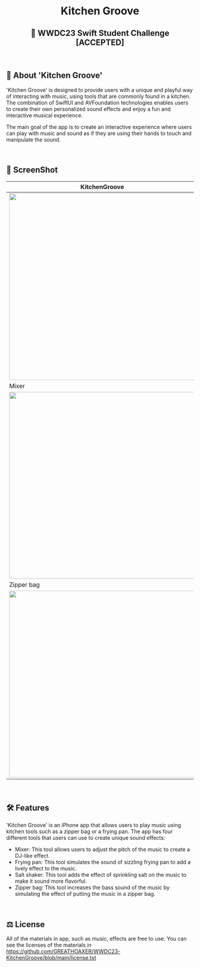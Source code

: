 # <div align="center">Kitchen Groove</div>
## <div align="center">  WWDC23 Swift Student Challenge [ACCEPTED] </div>

<br>

## 📜 About 'Kitchen Groove'
'Kitchen Groove' is designed to provide users with a unique and playful way of interacting with music, using tools that are commonly found in a kitchen. The combination of SwiftUI and AVFoundation technologies enables users to create their own personalized sound effects and enjoy a fun and interactive musical experience.

The main goal of the app is to create an interactive experience where users can play with music and sound as if they are using their hands to touch and manipulate the sound.

<br>

## 📸 ScreenShot
| KitchenGroove | Onboarding | MainPage |
|---|---|---|
| <image width="500" src="Screenshots/Initial.PNG"> | <image width="500" src="Screenshots/Onboarding.PNG"> | <image width="500" src="Screenshots/Main.PNG"> |
| Mixer | Frypan | Salt Bottle |
| <image width="500" src="Screenshots/Mixer.PNG"> | <image width="500" src="Screenshots/Frypan.PNG"> | <image width="500" src="Screenshots/SaltBottle.PNG"> |
|Zipper bag|---|---|
| <image width="500" src="Screenshots/Zipper.PNG"> | --- | --- |

<br> 
  
## 🛠 Features
'Kitchen Groove' is an iPhone app that allows users to play music using kitchen tools such as a zipper bag or a frying pan. The app has four different tools that users can use to create unique sound effects:

- Mixer: This tool allows users to adjust the pitch of the music to create a DJ-like effect.
- Frying pan: This tool simulates the sound of sizzling frying pan to add a lively effect to the music.
- Salt shaker: This tool adds the effect of sprinkling salt on the music to make it sound more flavorful.
- Zipper bag: This tool increases the bass sound of the music by simulating the effect of putting the music in a zipper bag.

<br>

## ⚖ License
All of the materials in app, such as music, effects are free to use. You can see the licenses of the materials in https://github.com/GREATHOAXER/WWDC23-KitchenGroove/blob/main/license.txt
